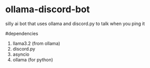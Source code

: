 # ollama-discord-bot
silly ai bot that uses ollama and discord.py to talk when you ping it

#dependencies
1. llama3.2 (from ollama)
2. discord.py
3. asyncio
4. ollama (for python)
